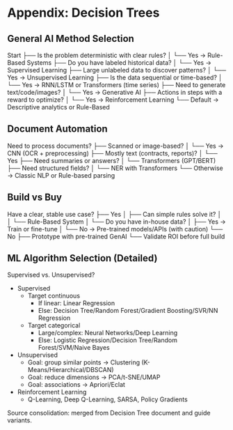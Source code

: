 # Appendix: Decision Trees

## General AI Method Selection
Start
├── Is the problem deterministic with clear rules?
│   └── Yes → Rule-Based Systems
├── Do you have labeled historical data?
│   └── Yes → Supervised Learning
├── Large unlabeled data to discover patterns?
│   └── Yes → Unsupervised Learning
├── Is the data sequential or time-based?
│   └── Yes → RNN/LSTM or Transformers (time series)
├── Need to generate text/code/images?
│   └── Yes → Generative AI
├── Actions in steps with a reward to optimize?
│   └── Yes → Reinforcement Learning
└── Default → Descriptive analytics or Rule-Based

## Document Automation
Need to process documents?
├── Scanned or image-based?
│   └── Yes → CNN (OCR + preprocessing)
├── Mostly text (contracts, reports)?
│   └── Yes
    ├── Need summaries or answers?
    │   └── Transformers (GPT/BERT)
    ├── Need structured fields?
    │   └── NER with Transformers
    └── Otherwise → Classic NLP or Rule-based parsing

## Build vs Buy
Have a clear, stable use case?
├── Yes
│   ├── Can simple rules solve it?
│   │   └── Rule-Based System
│   └── Do you have in-house data?
│       ├── Yes → Train or fine-tune
│       └── No → Pre-trained models/APIs (with caution)
└── No
    ├── Prototype with pre-trained GenAI
    └── Validate ROI before full build

## ML Algorithm Selection (Detailed)
Supervised vs. Unsupervised?
- Supervised
  - Target continuous
    - If linear: Linear Regression
    - Else: Decision Tree/Random Forest/Gradient Boosting/SVR/NN Regression
  - Target categorical
    - Large/complex: Neural Networks/Deep Learning
    - Else: Logistic Regression/Decision Tree/Random Forest/SVM/Naive Bayes
- Unsupervised
  - Goal: group similar points → Clustering (K-Means/Hierarchical/DBSCAN)
  - Goal: reduce dimensions → PCA/t-SNE/UMAP
  - Goal: associations → Apriori/Eclat
- Reinforcement Learning
  - Q-Learning, Deep Q-Learning, SARSA, Policy Gradients

Source consolidation: merged from Decision Tree document and guide variants.

